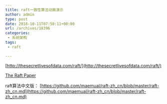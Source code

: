 ```yaml
---
title: raft一致性算法动画演示
author: admin
type: post
date: 2018-10-11T07:50:11+00:00
url: /archives/18396
categories:
 - 系统架构
tags:
 - raft

---
```

[http://thesecretlivesofdata.com/raft/](http://thesecretlivesofdata.com/raft/)

[The Raft Paper][1]

raft算法中文版： [https://github.com/maemual/raft-zh_cn/blob/master/raft-zh_cn.md](https://github.com/maemual/raft-zh_cn/blob/master/raft-zh_cn.md)

 [1]: https://raft.github.io/raft.pdf